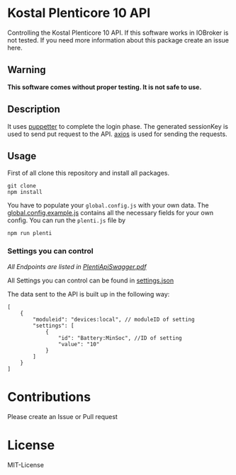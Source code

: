 # Kostal Plenticore 10 API

Controlling the Kostal Plenticore 10 API. 
If this software works in IOBroker is not tested. If you need more information about this package create an issue here.

## Warning

**This software comes without proper testing. It is not safe to use.**

## Description

It uses [puppetter](https://github.com/puppeteer/puppeteer) to complete the login phase. The generated sessionKey is used to send put request to the API. [axios](https://github.com/axios/axios) is used for sending the requests. 

## Usage

First of all clone this repository and install all packages. 

    git clone 
    npm install

You have to populate your `global.config.js` with your own data. The [global.config.example.js](global.config.example.js) contains all the necessary fields for your own config.
You can run the `plenti.js` file by

    npm run plenti


### Settings you can control

*All Endpoints are listed in [PlentiApiSwagger.pdf](PlentiApiSwagger.pdf)* 

All Settings you can control can be found in [settings.json](settings.json)

The data sent to the API is built up in the following way:

    [
        {
            "moduleid": "devices:local", // moduleID of setting 
            "settings": [
                {
                    "id": "Battery:MinSoc", //ID of setting
                    "value": "10"  
                }
            ]
        }
    ]

# Contributions

Please create an Issue or Pull request

# License

MIT-License